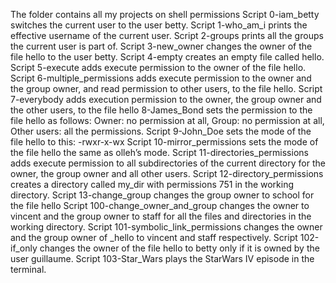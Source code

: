 The folder contains all my projects on shell permissions
Script 0-iam_betty switches the current user to the user betty.
Script 1-who_am_i prints the effective username of the current user.
Script 2-groups prints all the groups the current user is part of.
Script 3-new_owner changes the owner of the file hello to the user betty.
Script 4-empty creates an empty file called hello.
Script 5-execute adds execute permission to the owner of the file hello.
Script 6-multiple_permissions adds execute permission to the owner and the group owner, and read permission to other users, to the file hello.
Script 7-everybody adds execution permission to the owner, the group owner and the other users, to the file hello
8-James_Bond sets the permission to the file hello as follows: Owner: no permission at all, Group: no permission at all, Other users: all the permissions.
Script 9-John_Doe sets the mode of the file hello to this: -rwxr-x-wx
Script 10-mirror_permissions sets the mode of the file hello the same as olleh’s mode.
Script 11-directories_permissions adds execute permission to all subdirectories of the current directory for the owner, the group owner and all other users.
Script 12-directory_permissions creates a directory called my_dir with permissions 751 in the working directory.
Script 13-change_group changes the group owner to school for the file hello
Script 100-change_owner_and_group changes the owner to vincent and the group owner to staff for all the files and directories in the working directory.
Script 101-symbolic_link_permissions changes the owner and the group owner of _hello to vincent and staff respectively.
Script 102-if_only changes the owner of the file hello to betty only if it is owned by the user guillaume.
Script 103-Star_Wars plays the StarWars IV episode in the terminal.
